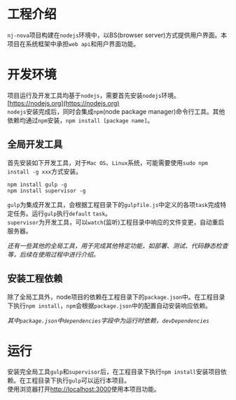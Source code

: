 # 工程介绍

`nj-nova`项目构建在`nodejs`环境中，以BS(browser server)方式提供用户界面。本项目在系统框架中承担`web api`和用户界面功能。

# 开发环境

项目运行及开发工具均基于`nodejs`，需要首先安装`nodejs`环境。[https://nodejs.org](https://nodejs.org)  
`nodejs`安装完成后，同时会集成`npm`(node package manager)命令行工具。其他依赖均通过`npm`安装，`npm install [package name]`。

## 全局开发工具
首先安装如下开发工具，对于`Mac OS`、`Linux`系统，可能需要使用`sudo npm install -g xxx`方式安装。

```
npm install gulp -g
npm install supervisor -g
```

`gulp`为集成开发工具，会根据工程目录下的`gulpfile.js`中定义的各项`task`完成特定任务。运行`gulp`执行`default` `task`。  
`supervisor`为开发工具，可以`watch`(监听)工程目录中响应的文件变更，自动重启服务器。  

*还有一些其他的全局工具，用于完成其他特定功能，如部署、测试、代码静态检查等，后续在使用过程中进行介绍。*

## 安装工程依赖
除了全局工具外，node项目的依赖在工程目录下的`package.json`中。在工程目录下执行`npm install`，`npm`会根据`package.json`中的配置自动安装响应依赖。  

*其中`package.json`中`dependencies`字段中为运行时依赖，`devDependencies`*

# 运行
安装完全局工具`gulp`和`supervisor`后，在工程目录下执行`npm install`安装项目依赖。在工程目录下执行`gulp`可以运行本项目。  
使用浏览器打开[http://localhost:3000](http://localhost:3000)使用本项目功能。
